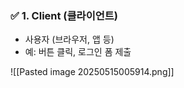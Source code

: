 ### ✅ 1. **Client (클라이언트)**

- 사용자 (브라우저, 앱 등)
- 예: 버튼 클릭, 로그인 폼 제출

![[Pasted image 20250515005914.png]]